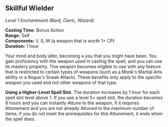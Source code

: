 ## Skillful Wielder
_Level 1 Enchantment (Bard, Cleric, Wizard)_

**Casting Time:** Bonus Action  
**Range:** Self  
**Components:** V, S, M (a weapon that is worth 1+ CP)  
**Duration:** 1 hour

Your mind and body alter, becoming a you that you might have been. You gain proficiency with the weapon used in casting the spell, and you can use its mastery property. This weapon becomes eligible to use with any feature that is restricted to certain types of weapons (such as a Monk's Martial Arts ability or a Rogue's Sneak Attack). These benefits only apply to the specific weapon you used and not other weapons of that type.

**Using a Higher-Level Spell Slot.** The duration increases by 1 hour for each spell slot level above 1. If you use a level 5+ spell slot, the duration becomes 8 hours and you can instantly Attune to the weapon, if it requires Attunement and you are not already Attuned to the maximum number of items; if you do not meet the prerequisites for this Attunement, it ends when the spell does.
